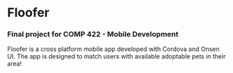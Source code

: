 # Floofer
### Final project for COMP 422 - Mobile Development
Floofer is a cross platform mobile app developed with Cordova and Onsen UI. The app is designed to match users with available adoptable pets in their area!
